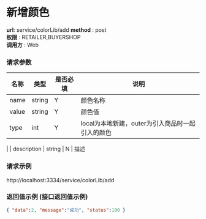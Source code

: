 新增颜色
=======

**url**: service/colorLib/add
**method** : post  
**权限** : RETAILER,BUYERSHOP  
**调用方** : Web

### 请求参数
|     名称  	 |  类型   | 是否必填  |             说明                                                   |
|------------|--------|----------|-------------------------------------------------------------------|
| name     | string    | Y        | 颜色名称  	                                                       |
| value       | string | Y        | 颜色值                                                    |
| type     | int    | Y        | local为本地新建，outer为引入商品时一起引入的颜色    
|
| description     | string    | N        | 描述                                                          
                                             

### 请求示例
http://localhost:3334/service/colorLib/add

### 返回值示例 (接口返回值示例)

```json
{ "data":2, "message":"成功", "status":100 }
```